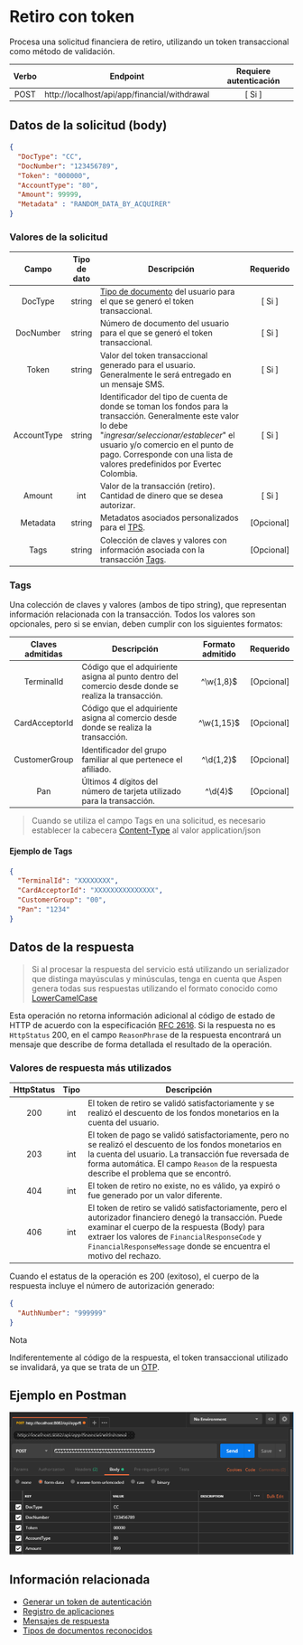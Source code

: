 # Retiro con token

Procesa una solicitud financiera de retiro, utilizando un token transaccional como método de validación.

| Verbo | Endpoint                                      | Requiere autenticación |
| :---: | --------------------------------------------- | :--------------------: |
| POST  | http://localhost/api/app/financial/withdrawal |          [ Si ]        |

[^Segmentos de URL]: La información entre corchetes en la URL se denomina segmentos de URL y aplican solo para algunas operaciones. Cuando aparezcan en un ejemplo, deben ser reemplazados por sus valores correspondientes omitiendo los corchetes. Por ejemplo, sin en la URL de ejemplo apareciera http://localhost/api/operation/value/{value}, para establecer el valor de  `value` en la solicitud a la cadena `abc`, la URL final se vería de la siguiente forma: http://localhost/api/operation/value/abc 

## Datos de la solicitud (body)

```json
{
  "DocType": "CC",
  "DocNumber": "123456789",
  "Token": "000000",
  "AccountType": "80",
  "Amount": 99999,
  "Metadata" : "RANDOM_DATA_BY_ACQUIRER"
}
```

### Valores de la solicitud

Campo | Tipo de dato | Descripción | Requerido
:---: | :--------: | ------------ | :-----:
DocType | string | [Tipo de documento](Inquiries-CustomerAccounts.md#DocTypes) del usuario para el que se generó el token transaccional. | [ Si ]
DocNumber | string | Número de documento del usuario para el que se generó el token transaccional. | [ Si ]
Token | string | Valor del token transaccional generado para el usuario. Generalmente le será entregado en un mensaje SMS. | [ Si ]
AccountType | string | Identificador del tipo de cuenta de donde se toman los fondos para la transacción. Generalmente este valor lo debe "*ingresar/seleccionar/establecer*" el usuario y/o comercio en el punto de pago. Corresponde con una lista de valores predefinidos por Evertec Colombia. | [ Si ]
Amount | int | Valor de la transacción (retiro). Cantidad de dinero que se desea autorizar. | [ Si ]
Metadata | string | Metadatos asociados personalizados para el [TPS](Tokenization/#tps). | [Opcional] 
Tags | string | Colección de claves y valores con información asociada con la transacción [Tags](#tags). | [Opcional]

<a name="Tags"></a>
### Tags
Una colección de claves y valores (ambos de tipo string), que representan información relacionada con la transacción. Todos los valores son opcionales, pero si se envian, deben cumplir con los siguientes formatos:

Claves admitidas | Descripción | Formato admitido | Requerido
:---: | -------- | :---: | :-----:  
TerminalId | Código que el adquiriente asigna al punto dentro del comercio desde donde se realiza la transacción. | ^\w{1,8}$ | [Opcional]
CardAcceptorId | Código que el adquiriente asigna al comercio desde donde se realiza la transacción. | ^\w{1,15}$ | [Opcional]
CustomerGroup | Identificador del grupo familiar al que pertenece el afiliado. | ^\d{1,2}$ | [Opcional]
Pan | Últimos 4 dígitos del número de tarjeta utilizado para la transacción. | ^\d{4}$ | [Opcional]

> Cuando se utiliza el campo Tags en una solicitud, es necesario establecer la cabecera [Content-Type]( https://developer.mozilla.org/en-US/docs/Web/HTTP/Headers/Content-Type) al valor application/json

#### Ejemplo de Tags

```json
{
  "TerminalId": "XXXXXXXX",
  "CardAcceptorId": "XXXXXXXXXXXXXXX",
  "CustomerGroup": "00",
  "Pan": "1234"
}
```

## Datos de la respuesta

> Si al procesar la respuesta del servicio está utilizando un serializador que distinga mayúsculas y minúsculas, tenga en cuenta que Aspen genera todas sus respuestas utilizando el formato conocido como [LowerCamelCase](https://en.wikipedia.org/wiki/Camel_case)

Esta operación no retorna información adicional al código de estado de HTTP de acuerdo con la especificación [RFC 2616](https://www.w3.org/Protocols/rfc2616/rfc2616-sec10.html). Si la respuesta no es `HttpStatus` 200, en el campo  `ReasonPhrase` de la respuesta encontrará un mensaje que describe de forma detallada el resultado de la operación.

### Valores de respuesta más utilizados

HttpStatus | Tipo | Descripción
:---: | :--------: | ------------
200 | int | El token de retiro se validó satisfactoriamente y se realizó el descuento de los fondos monetarios en la cuenta del usuario. 
203 | int | El token de pago se validó satisfactoriamente, pero no se realizó el descuento de los fondos monetarios en la cuenta del usuario. La transacción fue reversada de forma automática. El campo  `Reason` de la respuesta describe el problema que se encontró.
404 | int | El token de retiro no existe, no es válido, ya expiró o fue generado por un valor diferente. 
406 | int | El token de retiro se validó satisfactoriamente, pero el autorizador financiero denegó la transacción. Puede examinar el cuerpo de la respuesta (Body) para extraer los valores de `FinancialResponseCode` y `FinancialResponseMessage` donde se encuentra el motivo del rechazo.  

Cuando el estatus de la operación es 200 (exitoso), el cuerpo de la respuesta incluye el número de autorización generado:

```json
{
  "AuthNumber": "999999"
}
```

<div class="admonition info">
   <p class="first admonition-title">Nota</p>
   <p class="last">Indiferentemente al código de la respuesta, el token transaccional utilizado se invalidará, ya que se trata de un <a href="https://en.wikipedia.org/wiki/One-time_password" target="_blank">OTP</a>.</p>
</div>

## Ejemplo en Postman

![POSTMAN](Perform-Withdrawal.png)

## Información relacionada

- [Generar un token de autenticación](Generate-Token.md)
- [Registro de aplicaciones](App_Register.md)
- [Mensajes de respuesta](Responses.md)
- [Tipos de documentos reconocidos](Inquiries-CustomerAccounts.md#DocTypes)
